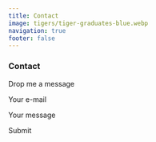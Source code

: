 ```yaml
---
title: Contact
image: tigers/tiger-graduates-blue.webp
navigation: true
footer: false
---
```


### Contact

Drop me a message

Your e-mail

Your message

Submit
